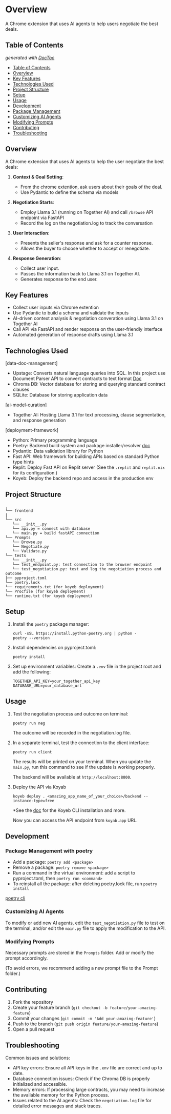 # Overview

A Chrome extension that uses AI agents to help users negotiate the best deals.


<!-- [Website](https://contract-neg-system.streamlit.app/)

![UI](https://res.cloudinary.com/dfeirxlea/image/upload/v1731425753/portfolio/fsqjubnndrawnp9ezimq.png)

![Terminal](https://res.cloudinary.com/dfeirxlea/image/upload/v1731425419/portfolio/mytqa9jtu8yexf6oc0k8.png) -->


## Table of Contents
*generated with [DocToc](https://github.com/thlorenz/doctoc)*

- [Table of Contents](#table-of-contents)
- [Overview](#overview-1)
- [Key Features](#key-features)
- [Technologies Used](#technologies-used)
- [Project Structure](#project-structure)
- [Setup](#setup)
- [Usage](#usage)
- [Development](#development)
- [Package Management](#package-management)
- [Customizing AI Agents](#customizing-ai-agents)
- [Modifying Prompts](#modifying-prompts)
- [Contributing](#contributing)
- [Troubleshooting](#troubleshooting)


## Overview

A Chrome extension that uses AI agents to help the user negotiate the best deals:

1. **Context & Goal Setting**:
   - From the chrome extention, ask users about their goals of the deal.
   - Use Pydantic to define the schema via models

2. **Negotiation Starts**:
   - Employ Llama 3.1 (running on Together AI) and call `/browse` API endpoint via FastAPI
   - Record the log on the negotiation.log to track the conversation

3. **User Interaction**:
   - Presents the seller's response and ask for a counter response.
   - Allows the buyer to choose whether to accept or renegotiate.

4. **Response Generation**:
   - Collect user input.
   - Passes the information back to Llama 3.1 on Together AI.
   - Generates response to the end user.

## Key Features

- Collect user inputs via Chrome extention
- Use Pydantic to build a schema and validate the inputs
- AI-driven context analysis & negotiation converation using Llama 3.1 on Together AI
- Call API via FastAPI and render response on the user-friendly interface
- Automated generation of response drafts using Llama 3.1


## Technologies Used
[data-doc-management]

   - Upstage: Converts natural language queries into SQL. In this project use Document Parser API to convert contracts to text format [Doc](https://console.upstage.ai/docs/getting-started/overview)
   - Chroma DB: Vector database for storing and querying standard contract clauses
   - SQLite: Database for storing application data

[ai-model-curation]

   - Together AI: Hosting Llama 3.1 for text processing, clause segmentation, and response generation

[deployment-framework]

   - Python: Primary programming language
   - Poetry: Backend build system and package installer/resolver [doc](https://python-poetry.org/docs/)
   - Pydantic: Data validation library for Python
   - Fast API: Web framework for building APIs based on standard Python type hints
   - Replit: Deploy Fast API on Replit server (See the `.replit` and `replit.nix` for its configuration.)
   - Koyeb: Deploy the backend repo and access in the production env


## Project Structure

```
.
└── frontend
|
└── src
   └── __init__.py
   └── api.py = connect with database
   └── main.py = build fastAPI connection
└── Prompts
   └── Browse.py
   └── Negotiate.py
   └── Validate.py
└── tests
   └── __init__.py
   └── test_endpoint.py: test connection to the browser endpoint
   └── test_negotiation.py: test and log the negotiation process and outcome
├── pyproject.toml
└── poetry.lock
└── requirements.txt (for koyeb deployment)
└── Procfile (for koyeb deployment)
└── runtime.txt (for koyeb deployment)
```

## Setup

1. Install the `poetry` package manager:
   ```
   curl -sSL https://install.python-poetry.org | python -
   poetry --version
   ```

2. Install dependencies on pyproject.toml:
   ```
   poetry install
   ```

3. Set up environment variables:
   Create a `.env` file in the project root and add the following:
   ```
   TOGETHER_API_KEY=your_together_api_key
   DATABASE_URL=your_database_url
   ```

## Usage

1. Test the negotiation process and outcome on terminal:
   ```
   poetry run neg
   ```
   The outcome will be recorded in the negotiation.log file.


2. In a separate terminal, test the connection to the client interface:
   ```
   poetry run client
   ```
   The results will be printed on your terminal.
   When you update the `main.py`, run this command to see if the update is working properly.

   The backend will be available at `http://localhost:8000`.

3. Deploy the API via Koyab
   ```
   koyeb deploy . <amazing_app_name_of_your_choice>/backend --instance-type=free
   ```
   *See the [doc](https://www.koyeb.com/docs/build-and-deploy/deploy-project-directory) for the Koyeb CLI installation and more.

   Now you can access the API endpoint from `koyab.app` URL.



## Development

### Package Management with poetry

- Add a package: `poetry add <package>`
- Remove a package: `poetry remove <package>`
- Run a command in the virtual environment: add a script to pyproject.toml, then `poetry run <command>`
- To reinstall all the package: after deleting poetry.lock file, run `poetry install`

[poetry cli](https://python-poetry.org/docs/cli/#add)



### Customizing AI Agents

To modify or add new AI agents, edit the `test_negotiation.py` file to test on the terminal, and/or edit the `main.py` file to apply the modification to the API.

### Modifying Prompts

Necessary prompts are stored in the `Prompts` folder. Add or modify the prompt accordingly.

(To avoid errors, we recommend adding a new prompt file to the Prompt folder.)


## Contributing

1. Fork the repository
2. Create your feature branch (`git checkout -b feature/your-amazing-feature`)
3. Commit your changes (`git commit -m 'Add your-amazing-feature'`)
4. Push to the branch (`git push origin feature/your-amazing-feature`)
5. Open a pull request



## Troubleshooting

Common issues and solutions:
- API key errors: Ensure all API keys in the `.env` file are correct and up to date.
- Database connection issues: Check if the Chroma DB is properly initialized and accessible.
- Memory errors: If processing large contracts, you may need to increase the available memory for the Python process.
- Issues related to the AI agents: Check the `negotiation.log` file for detailed error messages and stack traces.
